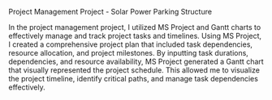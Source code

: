 Project Management Project - Solar Power Parking Structure

In the project management project, I utilized MS Project and Gantt charts to effectively manage and track project tasks and timelines. Using MS Project, I created a comprehensive project plan that included task dependencies, resource allocation, and project milestones.
By inputting task durations, dependencies, and resource availability, MS Project generated a Gantt chart that visually represented the project schedule. This allowed me to visualize the project timeline, identify critical paths, and manage task dependencies effectively.
